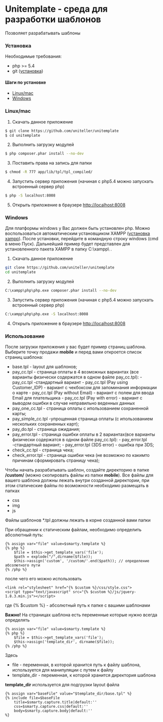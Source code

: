 # Unitemplate - среда для разработки шаблонов

Позволяет разрабатывать шаблоны

### Установка

Необходимые требования:
* php >= 5.4
* git ([установка](http://git-scm.com/book/ru/v2/%D0%92%D0%B2%D0%B5%D0%B4%D0%B5%D0%BD%D0%B8%D0%B5-%D0%A3%D1%81%D1%82%D0%B0%D0%BD%D0%BE%D0%B2%D0%BA%D0%B0-Git))

#### Шаги по установке
  * [Linux/mac](#linux-mac)
  * [Windows](#windows)
  
### Linux/mac
 1. Скачать данное приложение
 ```sh
 $ git clone https://github.com/uniteller/unitemplate
 $ cd unitemplate
 ```

 2. Выполнить загрузку модулей
 ```sh
 $ php composer.phar install --no-dev
 ```
 
 3. Поставить права на запись для папки
 ```sh
 $ chmod -R 777 app/lib/tpl/tpl_compiled/
 ```

 4. Запустить сервер приложения (начиная с php5.4 можно запускать встроенный сервер php)
 ```sh
 $ php -S localhost:8008
 ```
 
 5. Открыть приложение в браузере [http://localhost:8008](http://localhost:8008)

### Windows
Для платформы windows у Вас должен быть установлен php. Можно воспользоваться автоматическим установщиком XAMPP ([установка xampp](https://www.apachefriends.org/ru/download.html)). После установки, перейдите в командную строку windows (cmd в меню Пуск). Дальнейший пример будет представлен для установленного пакета XAMPP в папку C:\xampp\ .
 1. Скачать данное приложение
 ```sh
 git clone https://github.com/uniteller/unitemplate
 cd unitemplate
 ```

 2. Выполнить загрузку модулей
 ```sh
 C:\xampp\php\php.exe composer.phar install --no-dev
 ```
 
 3. Запустить сервер приложения (начиная с php5.4 можно запускать встроенный сервер php)
 ```sh
 C:\xampp\php\php.exe -S localhost:8008
 ```
 
 4. Открыть приложение в браузере [http://localhost:8008](http://localhost:8008)

### Использование

После загрузки приложения у вас будет пример страниц шаблона. Выберите точку продажи **mobile** и перед вами откроется список страниц шаблона:

 * base.tpl - layout для шаблонов;
 * pay_cc.tpl - страница оплаты в 4 возможных вариантах (все варианты физически
                содержатся в одном файле pay_cc.tpl):
       - pay_cc.tpl -стандартный вариант
       - pay_cc.tpl (Pay using Customer_IDP) - вариант с чекбоксом для запоминания информации о карте
       - pay_cc.tpl (Pay without Email)  - вариант с полем для ввода Email для плательщика
       - pay_cc.tpl (Pay with error) - вариант с выводом ошибки в случае неправильно веденных данных
 * pay_one_cc.tpl - страница оплаты с ипользованием сохраненной карты;
 * pay_simple_cc.tpl -упрощенная страница оплаты (с ипользованием нескольких сохраненных карт);
 * pay_do.tpl - страница ожидания;
 * pay_error.tpl - страница ошибки оплаты в 2 вариантах(все варианты физически
                   содержатся в одном файле pay_cc.tpl):
        - pay_error.tpl -стандартный вариант;
        - pay_error.tpl (3DS error) - ошибка при 3DS;
 * check_cc.tpl - страница чека;
 * check_error.tpl - страница ошибки чека (не возможно по какимто причинам сформировать страницу чека);


Чтобы начать разрабатывать шаблон, создайте директорию в папке **/custom/** (можно скопировать файлы из папки **mobile**). Все файлы для вашего шаблона должны лежать внутри созданной директории, при этом статические файлы по возможности необходимо размещать в папках
 * css
 * img
 * js

Файлы шаблонов *.tpl должны лежать в корне созданной вами папки

При обращении к статическим файлам, необходимо определить абсолютный путь:

```tpl
{% assign var="file" value=$smarty.template %}
{% php %}
    $file = $this->get_template_vars('file');
    $path = explode("/",dirname($file));
    $this->assign('custom', '/custom/'.end($path)); // определение абсолютного пути
{% /php %} 
```

после чего его можно использовать

```tpl
<link rel="stylesheet" href="{% $custom %}/css/style.css">
<script type="text/javascript" src="{% $custom %}/js/jquery-1.8.3.min.js"></script>
```

где {% $custom %} - абсолютный путь к папке с вашими шаблонами

**Важно!** На страницах шаблона есть переменные которые нужно всегда определять

```tpl
{% assign var="file" value=$smarty.template %}
{% php %}
    $file = $this->get_template_vars('file');
    $this->assign('template_dir', dirname($file));
{% /php %} 
```

Здесь
 * file - переменная, в которой хранится путь к файлу шаблона, используется для манипуляции с путем к файлу
 * template_dir - переменная, к которой хранится директория шаблона

**template_dir** используется для подгрузки layout файла

```tpl
{% assign var="baseFile" value="$template_dir/base.tpl" %}
{% include file=$baseFile
    title=$smarty.capture.title|default:''
    css=$smarty.capture.css|default:''
    body=$smarty.capture.body|default:''
%}
```

